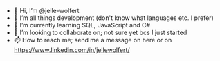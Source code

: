 - 👋 Hi, I’m @jelle-wolfert
- 👀 I’m all things development (don't know what languages etc. I prefer)
- 🌱 I’m currently learning SQL, JavaScript and C#
- 💞️ I’m looking to collaborate on; not sure yet bcs I just started
- 📫 How to reach me; send me a message on here or on https://www.linkedin.com/in/jellewolfert/ 

<!---
jelle-wolfert/jelle-wolfert is a ✨ special ✨ repository because its `README.md` (this file) appears on your GitHub profile.
You can click the Preview link to take a look at your changes.
--->
